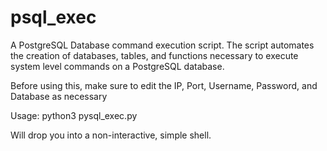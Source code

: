 # psql_exec

A PostgreSQL Database command execution script. The script automates the creation of databases, tables, and functions necessary to execute system level commands on a PostgreSQL database.

Before using this, make sure to edit the IP, Port, Username, Password, and Database as necessary

Usage: python3 pysql_exec.py

Will drop you into a non-interactive, simple shell.
